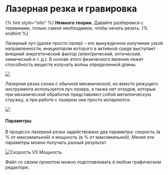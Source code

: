 # Лазерная резка и гравировка

{% hint style="info" %}
**Немного теории.** Давайте разберемся с терминами, только самое необходимое, чтобы начать резать.
{% endhint %}

Лазерный луч (далее просто лазер) – это вынужденное излучение узкой направленности, инициатором которого в активной среде выступает внешний энергетический фактор (электрический, оптический, химический и т. д.). В основе этого физического явления лежит способность веществ излучать волны определенной длины.

![](https://lh3.googleusercontent.com/f1Nj-nYZVcoF88z0yaxlSxazdT4Sb\_\_9v0F6P-blMx9yJfqDwKk2MFzPFEJ\_kvGe5Q3bDyKT1pcQ9rtcN1ZECVX\_32MhF1BGaV1ap3L0UaZDDhb9t4WirV3wRJr3X-uxQmNrIcfwhg)

Лазерная резка схожа с обычной механической, но вместо режущего инструмента используется луч лазера, а также нет отходов, которые при механической обработке представляют собой металлическую стружку, а при работе с лазером они просто испаряются.

![](https://lh3.googleusercontent.com/3fKF\_DLr7HLYurONkq0\_FS3zr1P1JgRcqcT9UWbfKA0b1yRccL3lVLXZNkcy404L67\_IS5VEuLGhEmBcO5FmbFNnvDqCCon08GUeZo4cXw-1ybNPePQuu6rTVs8uK8KGhNl3TJjjJw)

#### Параметры

В процессе лазерной резки задействовано два параметра: скорость (в % от максимальной) и мощность (в % от максимальной). Меняя эти параметры можно получать разный результат.

![Скорость VS Мощность](https://lh6.googleusercontent.com/kTWT5i7toz7RM62am4DwKk9CGGUH8AVJ5xi3pAifvmdPFtUh0zgZ6XAf1N7yUIfBSNxdxcpqQJibMW9T4n5vewvsiYup08Xhh6nFylCzEus2sHbKBJ23035H4t1RGrYNbjjOM30DEw)



Файл со своим проектом можно подготавливать в любом графическом редакторе.
